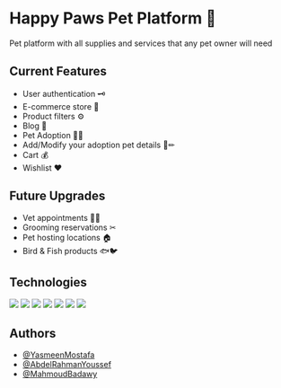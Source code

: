 # Happy Paws Pet Platform 🐾

Pet platform with all supplies and services that any pet owner will need

## Current Features

- User authentication 🗝
- E-commerce store 🛒
- Product filters ⚙
- Blog 📃
- Pet Adoption 🐶🐱
- Add/Modify your adoption pet details 🐶✏
- Cart 💰
- Wishlist ❤

## Future Upgrades

- Vet appointments 👨‍⚕️
- Grooming reservations ✂
- Pet hosting locations 🏠
- Bird & Fish products 🐟🐦

## Technologies

<div>
<img src="https://img.shields.io/badge/Angular-DD0031?style=for-the-badge&logo=angular&logoColor=white" />
<img src="https://img.shields.io/badge/TypeScript-007ACC?style=for-the-badge&logo=typescript&logoColor=white" />
<img src="https://img.shields.io/badge/Firebase-039BE5?style=for-the-badge&logo=Firebase&logoColor=white" />
<img src="https://img.shields.io/badge/HTML5-E34F26?style=for-the-badge&logo=html5&logoColor=white" />
<img src="https://img.shields.io/badge/Sass-CC6699?style=for-the-badge&logo=sass&logoColor=white" />
<img src="https://img.shields.io/badge/Bootstrap-563D7C?style=for-the-badge&logo=bootstrap&logoColor=white" />
<img src="https://img.shields.io/badge/Progressive%20Web%20Application-FF6600?style=for-the-badge&logo=pwa&logoColor=white" />
</div>

## Authors

- [@YasmeenMostafa](https://github.com/Yasmeen-Mostafa)
- [@AbdelRahmanYoussef](https://github.com/Aswani20)
- [@MahmoudBadawy](https://github.com/MahmoudBadawy4199)
